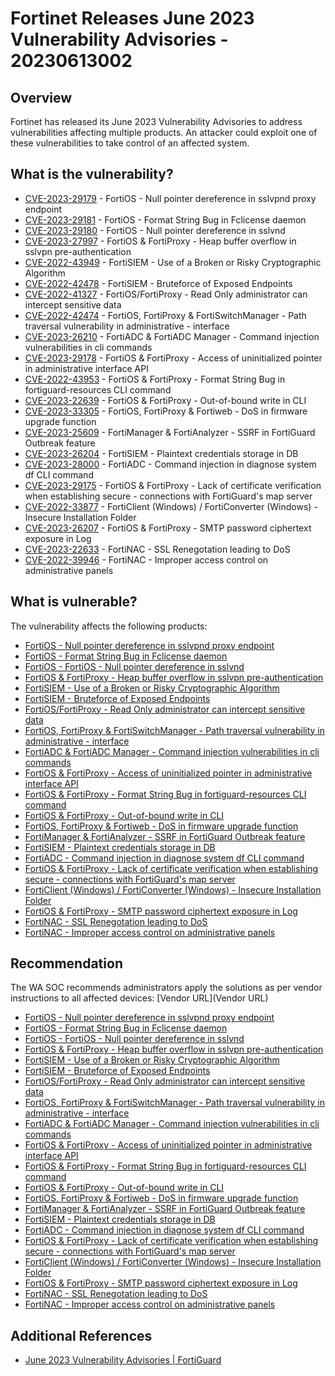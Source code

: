 # Fortinet Releases June 2023 Vulnerability Advisories - 20230613002

## Overview

Fortinet has released its June 2023 Vulnerability Advisories to address vulnerabilities affecting multiple products. An attacker could exploit one of these vulnerabilities to take control of an affected system.

## What is the vulnerability?


- [CVE-2023-29179](https://cve.mitre.org/cgi-bin/cvename.cgi?name=CVE-2023-29179) -  FortiOS - Null pointer dereference in sslvpnd proxy endpoint
- [CVE-2023-29181](https://cve.mitre.org/cgi-bin/cvename.cgi?name=CVE-2023-29181) - FortiOS - Format String Bug in Fclicense daemon
- [CVE-2023-29180](https://cve.mitre.org/cgi-bin/cvename.cgi?name=CVE-2023-29180) - FortiOS - Null pointer dereference in sslvnd
- [CVE-2023-27997](https://cve.mitre.org/cgi-bin/cvename.cgi?name=CVE-2023-27997) - FortiOS & FortiProxy - Heap buffer overflow in sslvpn pre-authentication
- [CVE-2022-43949](https://cve.mitre.org/cgi-bin/cvename.cgi?name=CVE-2022-43949) - FortiSIEM - Use of a Broken or Risky Cryptographic Algorithm
- [CVE-2022-42478](https://cve.mitre.org/cgi-bin/cvename.cgi?name=CVE-2022-42478) - FortiSIEM - Bruteforce of Exposed Endpoints
- [CVE-2022-41327](https://cve.mitre.org/cgi-bin/cvename.cgi?name=CVE-2022-41327) - FortiOS/FortiProxy - Read Only administrator can intercept sensitive data
- [CVE-2022-42474](https://cve.mitre.org/cgi-bin/cvename.cgi?name=CVE-2022-42474) - FortiOS, FortiProxy & FortiSwitchManager - Path traversal vulnerability in administrative - interface
- [CVE-2023-26210](https://cve.mitre.org/cgi-bin/cvename.cgi?name=CVE-2023-26210) - FortiADC & FortiADC Manager - Command injection vulnerabilities in cli commands
- [CVE-2023-29178](https://cve.mitre.org/cgi-bin/cvename.cgi?name=CVE-2023-29178) - FortiOS & FortiProxy - Access of uninitialized pointer in administrative interface API
- [CVE-2022-43953](https://cve.mitre.org/cgi-bin/cvename.cgi?name=CVE-2022-43953) - FortiOS & FortiProxy - Format String Bug in fortiguard-resources CLI command
- [CVE-2023-22639](https://cve.mitre.org/cgi-bin/cvename.cgi?name=CVE-2023-22639) - FortiOS & FortiProxy - Out-of-bound write in CLI
- [CVE-2023-33305](https://cve.mitre.org/cgi-bin/cvename.cgi?name=CVE-2023-33305) - FortiOS, FortiProxy & Fortiweb - DoS in firmware upgrade function
- [CVE-2023-25609](https://cve.mitre.org/cgi-bin/cvename.cgi?name=CVE-2023-25609) - FortiManager & FortiAnalyzer - SSRF in FortiGuard Outbreak feature
- [CVE-2023-26204](https://cve.mitre.org/cgi-bin/cvename.cgi?name=CVE-2023-26204) - FortiSIEM - Plaintext credentials storage in DB
- [CVE-2023-28000](https://cve.mitre.org/cgi-bin/cvename.cgi?name=CVE-2023-28000) - FortiADC - Command injection in diagnose system df CLI command
- [CVE-2023-29175](https://cve.mitre.org/cgi-bin/cvename.cgi?name=CVE-2023-29175) - FortiOS & FortiProxy - Lack of certificate verification when establishing secure - connections with FortiGuard's map server
- [CVE-2022-33877](https://cve.mitre.org/cgi-bin/cvename.cgi?name=CVE-2022-33877) - FortiClient (Windows) / FortiConverter (Windows) - Insecure Installation Folder
- [CVE-2023-26207](https://cve.mitre.org/cgi-bin/cvename.cgi?name=CVE-2023-26207) - FortiOS & FortiProxy - SMTP password ciphertext exposure in Log
- [CVE-2023-22633](https://cve.mitre.org/cgi-bin/cvename.cgi?name=CVE-2023-22633) - FortiNAC - SSL Renegotation leading to DoS
- [CVE-2022-39946](https://cve.mitre.org/cgi-bin/cvename.cgi?name=CVE-2022-39946) - FortiNAC - Improper access control on administrative panels


## What is vulnerable?

The vulnerability affects the following products:



- [FortiOS - Null pointer dereference in sslvpnd proxy endpoint](https://www.fortiguard.com/psirt/FG-IR-23-125)
- [FortiOS - Format String Bug in Fclicense daemon](https://www.fortiguard.com/psirt/FG-IR-23-119)
- [FortiOS - FortiOS - Null pointer dereference in sslvnd](https://www.fortiguard.com/psirt/FG-IR-23-111)
- [FortiOS & FortiProxy - Heap buffer overflow in sslvpn pre-authentication](https://www.fortiguard.com/psirt/FG-IR-23-097)
- [FortiSIEM - Use of a Broken or Risky Cryptographic Algorithm](https://www.fortiguard.com/psirt/FG-IR-22-259)
- [FortiSIEM - Bruteforce of Exposed Endpoints](https://www.fortiguard.com/psirt/FG-IR-22-258)
- [FortiOS/FortiProxy - Read Only administrator can intercept sensitive data](https://www.fortiguard.com/psirt/FG-IR-22-380)
- [FortiOS, FortiProxy & FortiSwitchManager - Path traversal vulnerability in administrative - interface](https://www.fortiguard.com/psirt/FG-IR-22-393)
- [FortiADC & FortiADC Manager - Command injection vulnerabilities in cli commands](https://www.fortiguard.com/psirt/FG-IR-23-076)
- [FortiOS & FortiProxy - Access of uninitialized pointer in administrative interface API](https://www.fortiguard.com/psirt/FG-IR-23-095)
- [FortiOS & FortiProxy - Format String Bug in fortiguard-resources CLI command](https://www.fortiguard.com/psirt/FG-IR-22-463)
- [FortiOS & FortiProxy - Out-of-bound write in CLI](https://www.fortiguard.com/psirt/FG-IR-22-494)
- [FortiOS, FortiProxy & Fortiweb - DoS in firmware upgrade function](https://www.fortiguard.com/psirt/FG-IR-22-375)
- [FortiManager & FortiAnalyzer - SSRF in FortiGuard Outbreak feature](https://www.fortiguard.com/psirt/FG-IR-22-493)
- [FortiSIEM - Plaintext credentials storage in DB](https://www.fortiguard.com/psirt/FG-IR-21-141)
- [FortiADC - Command injection in diagnose system df CLI command](https://www.fortiguard.com/psirt/FG-IR-23-107)
- [FortiOS & FortiProxy - Lack of certificate verification when establishing secure - connections with FortiGuard's map server](https://www.fortiguard.com/psirt/FG-IR-22-468)
- [FortiClient (Windows) / FortiConverter (Windows) - Insecure Installation Folder](https://www.fortiguard.com/psirt/FG-IR-22-229)
- [FortiOS & FortiProxy - SMTP password ciphertext exposure in Log](https://www.fortiguard.com/psirt/FG-IR-22-455)
- [FortiNAC - SSL Renegotation leading to DoS](https://www.fortiguard.com/psirt/FG-IR-22-521)
- [FortiNAC - Improper access control on administrative panels](https://www.fortiguard.com/psirt/FG-IR-22-332)



## Recommendation

The WA SOC recommends administrators apply the solutions as per vendor instructions to all affected devices: [Vendor URL](Vendor URL)

- [FortiOS - Null pointer dereference in sslvpnd proxy endpoint](https://www.fortiguard.com/psirt/FG-IR-23-125)
- [FortiOS - Format String Bug in Fclicense daemon](https://www.fortiguard.com/psirt/FG-IR-23-119)
- [FortiOS - FortiOS - Null pointer dereference in sslvnd](https://www.fortiguard.com/psirt/FG-IR-23-111)
- [FortiOS & FortiProxy - Heap buffer overflow in sslvpn pre-authentication](https://www.fortiguard.com/psirt/FG-IR-23-097)
- [FortiSIEM - Use of a Broken or Risky Cryptographic Algorithm](https://www.fortiguard.com/psirt/FG-IR-22-259)
- [FortiSIEM - Bruteforce of Exposed Endpoints](https://www.fortiguard.com/psirt/FG-IR-22-258)
- [FortiOS/FortiProxy - Read Only administrator can intercept sensitive data](https://www.fortiguard.com/psirt/FG-IR-22-380)
- [FortiOS, FortiProxy & FortiSwitchManager - Path traversal vulnerability in administrative - interface](https://www.fortiguard.com/psirt/FG-IR-22-393)
- [FortiADC & FortiADC Manager - Command injection vulnerabilities in cli commands](https://www.fortiguard.com/psirt/FG-IR-23-076)
- [FortiOS & FortiProxy - Access of uninitialized pointer in administrative interface API](https://www.fortiguard.com/psirt/FG-IR-23-095)
- [FortiOS & FortiProxy - Format String Bug in fortiguard-resources CLI command](https://www.fortiguard.com/psirt/FG-IR-22-463)
- [FortiOS & FortiProxy - Out-of-bound write in CLI](https://www.fortiguard.com/psirt/FG-IR-22-494)
- [FortiOS, FortiProxy & Fortiweb - DoS in firmware upgrade function](https://www.fortiguard.com/psirt/FG-IR-22-375)
- [FortiManager & FortiAnalyzer - SSRF in FortiGuard Outbreak feature](https://www.fortiguard.com/psirt/FG-IR-22-493)
- [FortiSIEM - Plaintext credentials storage in DB](https://www.fortiguard.com/psirt/FG-IR-21-141)
- [FortiADC - Command injection in diagnose system df CLI command](https://www.fortiguard.com/psirt/FG-IR-23-107)
- [FortiOS & FortiProxy - Lack of certificate verification when establishing secure - connections with FortiGuard's map server](https://www.fortiguard.com/psirt/FG-IR-22-468)
- [FortiClient (Windows) / FortiConverter (Windows) - Insecure Installation Folder](https://www.fortiguard.com/psirt/FG-IR-22-229)
- [FortiOS & FortiProxy - SMTP password ciphertext exposure in Log](https://www.fortiguard.com/psirt/FG-IR-22-455)
- [FortiNAC - SSL Renegotation leading to DoS](https://www.fortiguard.com/psirt/FG-IR-22-521)
- [FortiNAC - Improper access control on administrative panels](https://www.fortiguard.com/psirt/FG-IR-22-332)
## Additional References

- [June 2023 Vulnerability Advisories | FortiGuard](https://www.fortiguard.com/psirt-monthly-advisory/june-2023-vulnerability-advisories)
